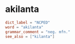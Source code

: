 # akilanta

``` toml
dict_label = "NCPED"
word = "akilanta"
grammar_comment = "neg. mfn."
see_also = ["kilanta"]
```

